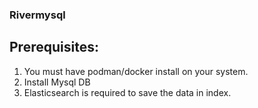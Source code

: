 <h3>Rivermysql</h3>

<h2> Prerequisites: </h2>

1. You must have podman/docker install on your system.
2. Install Mysql DB
3. Elasticsearch is required to save the data in index.







